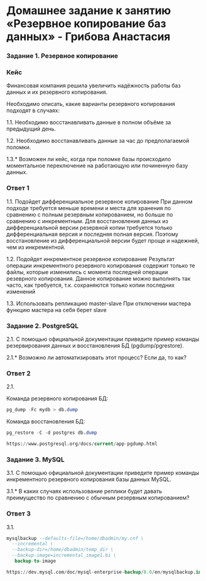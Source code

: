 
# Домашнее задание к занятию «Резервное копирование баз данных» - Грибова Анастасия
### Задание 1. Резервное копирование

### Кейс
Финансовая компания решила увеличить надёжность работы баз данных и их резервного копирования. 

Необходимо описать, какие варианты резервного копирования подходят в случаях: 

1.1. Необходимо восстанавливать данные в полном объёме за предыдущий день.

1.2. Необходимо восстанавливать данные за час до предполагаемой поломки.

1.3.* Возможен ли кейс, когда при поломке базы происходило моментальное переключение на работающую или починенную базу данных.

### Ответ 1
1.1. Подойдет дифференциальное резервное копирование
При данном подходе требуется меньше времени и места для хранения по сравнению с полным резервным копированием, но больше по сравнению с инкрементным. Для восстановления данных из дифференциальной версии резервной копии требуется только дифференциальная версия и последняя полная версия. Поэтому восстановление из дифференциальной версии будет проще и надежней, чем из инкрементной.

1.2. Подойдет инкрементное резервное копирование
Результат операции инкрементного резервного копирования содержит только те файлы, которые изменились с момента последней операции резеврного копирования. Данное копирование можно выполнять так часто, как требуется, т.к. сохраняются только копии последних изменений

1.3. Использовать репликацию master-slave
При отключении мастера функцию мастера на себя берет slave

### Задание 2. PostgreSQL

2.1. С помощью официальной документации приведите пример команды резервирования данных и восстановления БД (pgdump/pgrestore).

2.1.* Возможно ли автоматизировать этот процесс? Если да, то как?

### Ответ 2
2.1. 

Команда резервного копирования БД:
```sql
pg_dump -Fc mydb > db.dump
```
Команда восстановления БД:
```sql
pg_restore -C -d postgres db.dump
```
```sql
https://www.postgresql.org/docs/current/app-pgdump.html
```

### Задание 3. MySQL

3.1. С помощью официальной документации приведите пример команды инкрементного резервного копирования базы данных MySQL. 

3.1.* В каких случаях использование реплики будет давать преимущество по сравнению с обычным резервным копированием?

### Ответ 3
3.1.
```sql
mysqlbackup --defaults-file=/home/dbadmin/my.cnf \
  --incremental \
  --backup-dir=/home/dbadmin/temp_dir \
  --backup-image=incremental_image1.bi \
   backup-to-image
 ```
```sql
https://dev.mysql.com/doc/mysql-enterprise-backup/8.0/en/mysqlbackup.incremental.html
 ```
